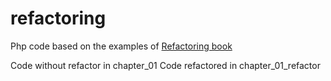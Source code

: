 # refactoring
Php code based on the examples of [Refactoring book](https://martinfowler.com/books/refactoring.html)

Code without refactor in chapter_01
Code refactored in chapter_01_refactor